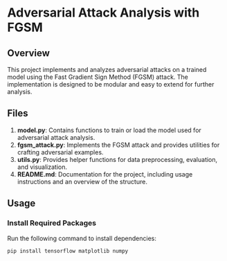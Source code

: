 # Adversarial Attack Analysis with FGSM

## Overview
This project implements and analyzes adversarial attacks on a trained model using the Fast Gradient Sign Method (FGSM) attack. The implementation is designed to be modular and easy to extend for further analysis.

## Files
1. **model.py**: Contains functions to train or load the model used for adversarial attack analysis.
2. **fgsm_attack.py**: Implements the FGSM attack and provides utilities for crafting adversarial examples.
3. **utils.py**: Provides helper functions for data preprocessing, evaluation, and visualization.
4. **README.md**: Documentation for the project, including usage instructions and an overview of the structure.

## Usage

### Install Required Packages
Run the following command to install dependencies:
```bash
pip install tensorflow matplotlib numpy
